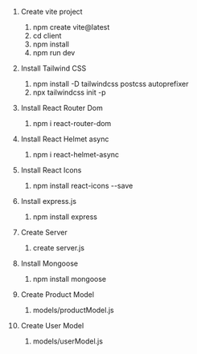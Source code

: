 1. Create vite project

   1. npm create vite@latest
   2. cd client
   3. npm install
   4. npm run dev

2. Install Tailwind CSS

   1. npm install -D tailwindcss postcss autoprefixer
   2. npx tailwindcss init -p

3. Install React Router Dom

   1. npm i react-router-dom

4. Install React Helmet async

   1. npm i react-helmet-async

5. Install React Icons

   1. npm install react-icons --save

6. Install express.js

   1. npm install express

7. Create Server

   1. create server.js

8. Install Mongoose

   1. npm install mongoose

9. Create Product Model

   1. models/productModel.js

10. Create User Model

    1. models/userModel.js
